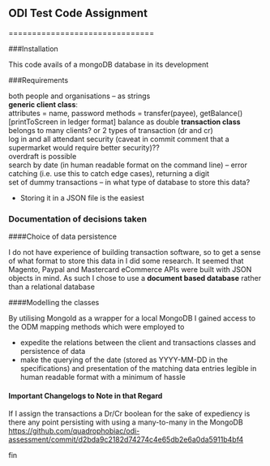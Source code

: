 ## ODI Test Code Assignment
===============================

###Installation

This code avails of a mongoDB database in its development

###Requirements

both people and organisations – as strings  
**generic client class**:  
    attributes = name, password
    methods = transfer(payee), 
    getBalance() [printToScreen in ledger format] balance as double
**transaction class**  
    belongs to many clients?
    or 2 types of transaction (dr and cr)  
log in and all attendant security (caveat in commit comment that a supermarket would require better security)??  
overdraft is possible  
search by date (in human readable format on the command line) – error catching (i.e. use this to catch edge cases), returning a digit  
set of dummy transactions – in what type of database to store this data?  
- Storing it in a JSON file is the easiest  

### Documentation of decisions taken

####Choice of data persistence

I do not have experience of building transaction software, so to get a sense of what format to store this data in I did some research. It seemed that Magento, Paypal and Mastercard eCommerce APIs were built with JSON objects in mind. As such I chose to use a **document based database** rather than a relational database

####Modelling the classes

By utilising MongoId as a wrapper for a local MongoDB I gained access to the ODM mapping methods which were employed to  
* expedite the relations between the client and transactions classes and persistence of data
* make the querying of the date (stored as YYYY-MM-DD in the specifications) and presentation of the matching data entries legible in human readable format with a minimum of hassle

#### Important Changelogs to Note in that Regard

If I assign the transactions a Dr/Cr boolean for the sake of expediency is there any point persisting with using a many-to-many in the MongoDB https://github.com/quadrophobiac/odi-assessment/commit/d2bda9c2182d74274c4e65db2e6a0da5911b4bf4


fin